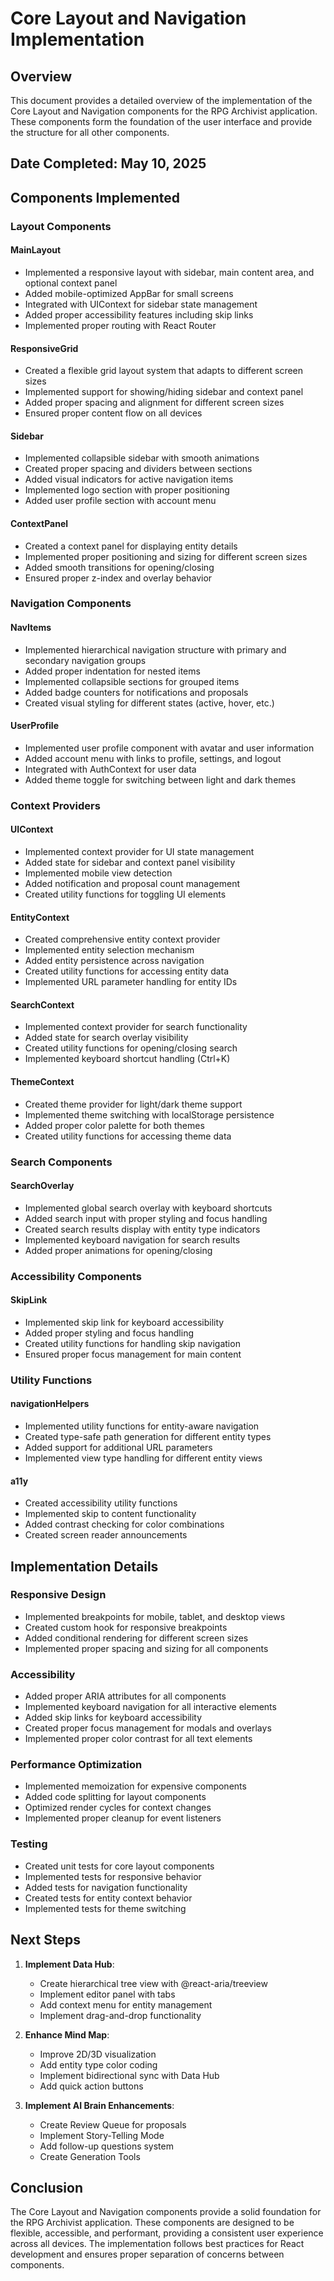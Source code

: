 # Core Layout and Navigation Implementation

## Overview
This document provides a detailed overview of the implementation of the Core Layout and Navigation components for the RPG Archivist application. These components form the foundation of the user interface and provide the structure for all other components.

## Date Completed: May 10, 2025

## Components Implemented

### Layout Components

#### MainLayout
- Implemented a responsive layout with sidebar, main content area, and optional context panel
- Added mobile-optimized AppBar for small screens
- Integrated with UIContext for sidebar state management
- Added proper accessibility features including skip links
- Implemented proper routing with React Router

#### ResponsiveGrid
- Created a flexible grid layout system that adapts to different screen sizes
- Implemented support for showing/hiding sidebar and context panel
- Added proper spacing and alignment for different screen sizes
- Ensured proper content flow on all devices

#### Sidebar
- Implemented collapsible sidebar with smooth animations
- Created proper spacing and dividers between sections
- Added visual indicators for active navigation items
- Implemented logo section with proper positioning
- Added user profile section with account menu

#### ContextPanel
- Created a context panel for displaying entity details
- Implemented proper positioning and sizing for different screen sizes
- Added smooth transitions for opening/closing
- Ensured proper z-index and overlay behavior

### Navigation Components

#### NavItems
- Implemented hierarchical navigation structure with primary and secondary navigation groups
- Added proper indentation for nested items
- Implemented collapsible sections for grouped items
- Added badge counters for notifications and proposals
- Created visual styling for different states (active, hover, etc.)

#### UserProfile
- Implemented user profile component with avatar and user information
- Added account menu with links to profile, settings, and logout
- Integrated with AuthContext for user data
- Added theme toggle for switching between light and dark themes

### Context Providers

#### UIContext
- Implemented context provider for UI state management
- Added state for sidebar and context panel visibility
- Implemented mobile view detection
- Added notification and proposal count management
- Created utility functions for toggling UI elements

#### EntityContext
- Created comprehensive entity context provider
- Implemented entity selection mechanism
- Added entity persistence across navigation
- Created utility functions for accessing entity data
- Implemented URL parameter handling for entity IDs

#### SearchContext
- Implemented context provider for search functionality
- Added state for search overlay visibility
- Created utility functions for opening/closing search
- Implemented keyboard shortcut handling (Ctrl+K)

#### ThemeContext
- Created theme provider for light/dark theme support
- Implemented theme switching with localStorage persistence
- Added proper color palette for both themes
- Created utility functions for accessing theme data

### Search Components

#### SearchOverlay
- Implemented global search overlay with keyboard shortcuts
- Added search input with proper styling and focus handling
- Created search results display with entity type indicators
- Implemented keyboard navigation for search results
- Added proper animations for opening/closing

### Accessibility Components

#### SkipLink
- Implemented skip link for keyboard accessibility
- Added proper styling and focus handling
- Created utility functions for handling skip navigation
- Ensured proper focus management for main content

### Utility Functions

#### navigationHelpers
- Implemented utility functions for entity-aware navigation
- Created type-safe path generation for different entity types
- Added support for additional URL parameters
- Implemented view type handling for different entity views

#### a11y
- Created accessibility utility functions
- Implemented skip to content functionality
- Added contrast checking for color combinations
- Created screen reader announcements

## Implementation Details

### Responsive Design
- Implemented breakpoints for mobile, tablet, and desktop views
- Created custom hook for responsive breakpoints
- Added conditional rendering for different screen sizes
- Implemented proper spacing and sizing for all components

### Accessibility
- Added proper ARIA attributes for all components
- Implemented keyboard navigation for all interactive elements
- Added skip links for keyboard accessibility
- Created proper focus management for modals and overlays
- Implemented proper color contrast for all text elements

### Performance Optimization
- Implemented memoization for expensive components
- Added code splitting for layout components
- Optimized render cycles for context changes
- Implemented proper cleanup for event listeners

### Testing
- Created unit tests for core layout components
- Implemented tests for responsive behavior
- Added tests for navigation functionality
- Created tests for entity context behavior
- Implemented tests for theme switching

## Next Steps

1. **Implement Data Hub**:
   - Create hierarchical tree view with @react-aria/treeview
   - Implement editor panel with tabs
   - Add context menu for entity management
   - Implement drag-and-drop functionality

2. **Enhance Mind Map**:
   - Improve 2D/3D visualization
   - Add entity type color coding
   - Implement bidirectional sync with Data Hub
   - Add quick action buttons

3. **Implement AI Brain Enhancements**:
   - Create Review Queue for proposals
   - Implement Story-Telling Mode
   - Add follow-up questions system
   - Create Generation Tools

## Conclusion
The Core Layout and Navigation components provide a solid foundation for the RPG Archivist application. These components are designed to be flexible, accessible, and performant, providing a consistent user experience across all devices. The implementation follows best practices for React development and ensures proper separation of concerns between components.
